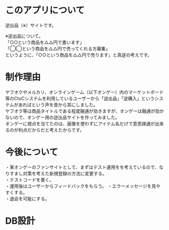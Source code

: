 # このアプリについて
逆出品（※）サイトです。  
  
※逆出品について。  
「○○という商品を△△円で書います」  
「◯◯という商品を△△円で売ってくれる方募集」  
というように、「○○という商品を△△円で売ります」と真逆の考えです。  
  
# 制作理由
ヤフオクやメルカリ、オンラインゲーム（以下オンゲー）内のマーケットボード等のCtoCシステムを利用しているユーザーから「逆出品」「逆購入」というシステムがあればという声を昔から耳にしました。  
ヤフオク等は商品タイトルである程度融通が効きますが、オンゲーは融通が効かないので、オンゲー用の逆出品サイトを作ってみました。  
オンゲーに視点を当てたのは、画像を使わずにアイテム名だけで意思疎通が出来るのが利点だからだと考えたからです。  
  
# 今後について
・某オンゲーのファンサイトとして、まずはテスト運用をを考えているので、なりすまし対策を考えた新規登録の方法に変更する。  
・テストコードを書く。   
・運用後はユーザーからフィードバックをもらう。 
・エラーメッセージを見やすくする。  
・退会を可能にする。  
  
# DB設計

